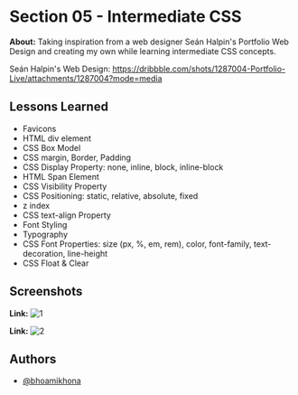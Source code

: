 
# Section 05 - Intermediate CSS

**About:** Taking inspiration from a web designer Seán Halpin's Portfolio Web Design and creating my own while learning intermediate CSS concepts.

Seán Halpin's Web Design: https://dribbble.com/shots/1287004-Portfolio-Live/attachments/1287004?mode=media
## Lessons Learned

- Favicons
- HTML div element
- CSS Box Model
- CSS margin, Border, Padding
- CSS Display Property: none, inline, block, inline-block
- HTML Span Element
- CSS Visibility Property
- CSS Positioning: static, relative, absolute, fixed
- z index
- CSS text-align Property
- Font Styling
- Typography
- CSS Font Properties: size (px, %, em, rem), color, font-family, text-decoration, line-height 
- CSS Float & Clear

## Screenshots

**Link:** 
![1](https://user-images.githubusercontent.com/50435319/201473073-6a40da21-38e2-4184-bff9-f20ae09cdf71.PNG)

**Link:**
![2](https://user-images.githubusercontent.com/50435319/201473078-12a8da3d-d332-47a4-991c-6e3525b73a6f.PNG)

## Authors

- [@bhoamikhona](https://github.com/bhoamikhona)

